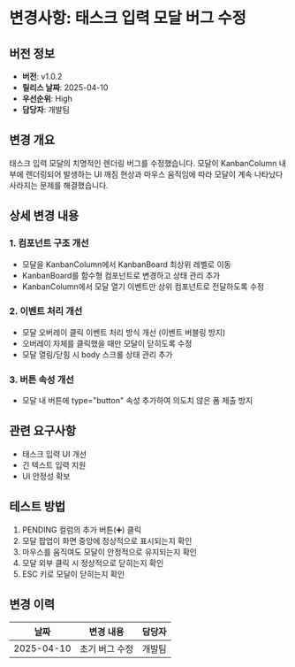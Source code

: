 # 변경사항: 태스크 입력 모달 버그 수정

## 버전 정보
- **버전**: v1.0.2
- **릴리스 날짜**: 2025-04-10
- **우선순위**: High
- **담당자**: 개발팀

## 변경 개요
태스크 입력 모달의 치명적인 렌더링 버그를 수정했습니다. 모달이 KanbanColumn 내부에 렌더링되어 발생하는 UI 깨짐 현상과 마우스 움직임에 따라 모달이 계속 나타났다 사라지는 문제를 해결했습니다.

## 상세 변경 내용

### 1. 컴포넌트 구조 개선
- 모달을 KanbanColumn에서 KanbanBoard 최상위 레벨로 이동
- KanbanBoard를 함수형 컴포넌트로 변경하고 상태 관리 추가
- KanbanColumn에서 모달 열기 이벤트만 상위 컴포넌트로 전달하도록 수정

### 2. 이벤트 처리 개선
- 모달 오버레이 클릭 이벤트 처리 방식 개선 (이벤트 버블링 방지)
- 오버레이 자체를 클릭했을 때만 모달이 닫히도록 수정
- 모달 열림/닫힘 시 body 스크롤 상태 관리 추가

### 3. 버튼 속성 개선
- 모달 내 버튼에 type="button" 속성 추가하여 의도치 않은 폼 제출 방지

## 관련 요구사항
- 태스크 입력 UI 개선
- 긴 텍스트 입력 지원
- UI 안정성 확보

## 테스트 방법
1. PENDING 컬럼의 추가 버튼(➕) 클릭
2. 모달 팝업이 화면 중앙에 정상적으로 표시되는지 확인
3. 마우스를 움직여도 모달이 안정적으로 유지되는지 확인
4. 모달 외부 클릭 시 정상적으로 닫히는지 확인
5. ESC 키로 모달이 닫히는지 확인

## 변경 이력
| 날짜 | 변경 내용 | 담당자 |
|------|----------|--------|
| 2025-04-10 | 초기 버그 수정 | 개발팀 |

